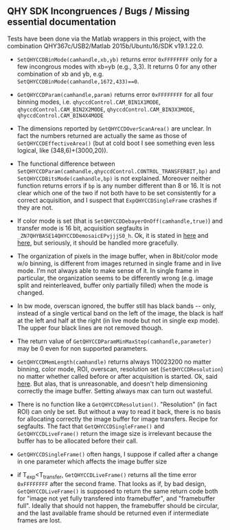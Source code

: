 ## QHY SDK Incongruences / Bugs / Missing essential documentation

Tests have been done via the Matlab wrappers in this project, with the combination
QHY367c/USB2/Matlab 2015b/Ubuntu16/SDK v19.1.22.0.

+ `SetQHYCCDBinMode(camhandle,xb,yb)` returns error `0xFFFFFFFF` only for a few incongrous modes
  with xb=yb (e.g., 3,3). It returns 0 for any other combination of xb and yb, e.g.
  `SetQHYCCDBinMode(camhandle,1672,433)==0`.

+  `GetQHYCCDParam(camhandle,param)` returns error `0xFFFFFFFF` for all four
   binning modes, i.e. `qhyccdControl.CAM_BIN1X1MODE`, `qhyccdControl.CAM_BIN2X2MODE`,
   `qhyccdControl.CAM_BIN3X3MODE`, `qhyccdControl.CAM_BIN4X4MODE`

+ The dimensions reported by `GetQHYCCDOverScanArea()` are unclear. In fact the numbers returned
  are actually the same as those of `GetQHYCCDEffectiveArea()` (but at cold boot I see something even
  less logical, like (348,6)+(3000,20)).

+ The functional difference between
  `SetQHYCCDParam(camhandle,qhyccdControl.CONTROL_TRANSFERBIT,bp)` and
  `SetQHYCCDBitsMode(camhandle,bp)` is not explained. Moreover neither function
  returns errors if `bp` is any number different than 8 or 16. It is not clear
  which one of the two if not both have to be set consistently for a correct acquisition,
  and I suspect that `ExpQHYCCDSingleFrame` crashes if they are not.

+ If color mode is set (that is `SetQHYCCDDebayerOnOff(camhandle,true)`) and transfer
  mode is 16 bit,
  acquisition segfaults in `_ZN7QHYBASE14QHYCCDDemosaicEPvjjjS0_h`. Ok, it is stated in
  [here](https://www.qhyccd.com/bbs/index.php?topic=6038.msg31762#msg31762) and
  [here](https://www.qhyccd.com/bbs/index.php?topic=5903.msg31631#msg31631),
  but seriously, it should be handled more gracefully.

+ The organization of pixels in the image buffer, when in 8bit/color mode w/o binning,
  is different from images returned in single frame and in live mode. I'm not always able
  to make sense of it. In single frame in particular, the organization seems to be
  differently wrong (e.g. image split and reinterleaved, buffer only partially filled)
  when the mode is changed.

+ In bw mode, overscan ignored, the buffer still has black bands -- only, instead of a single
  vertical band on the left of the image, the black is half at the left and half at the right
  (in live mode but not in single exp mode).
  The upper four black lines are not removed though.

+ The return value of `GetQHYCCDParamMinMaxStep(camhandle,parameter)` may be 0 even for non supported parameters.

+ `GetQHYCCDMemLength(camhandle)` returns always 110023200 no matter binning,
   color mode, ROI, overscan, resolution set (`SetQHYCCDResolution`) no matter whether
   called before or after acquisition
   is started. Ok, said [here](https://www.qhyccd.com/bbs/index.php?topic=5903.msg31621#msg31621).
   But alas, that is unreasonable, and doesn't help dimensioning correctly the image buffer.
   Setting always max can turn out wasteful.

+ There is no function like a `GetQHYCCDResolution()`. "Resolution" (in fact ROI) can only be set. But
  without a way to read it back, there is no basis for allocating correctly the image buffer for image
  transfers. Recipe for segfaults. The fact that `GetQHYCCDSingleFrame()` and `GetQHYCCDLiveFrame()`
  return the image size is irrelevant because the buffer has to be allocated before their call.

+ `GetQHYCCDSingleFrame()` often hangs, I suppose if called after a change in one parameter
   which affects the image buffer size

+ if T<sub>exp</sub>&lt;T<sub>transfer</sub>, `GetQHYCCDLiveFrame()` returns all the time error
 `0xFFFFFFFF` after the second frame. That looks as if, by bad design, `GetQHYCCDLiveFrame()` is
 supposed to return the same return code both for "image not yet fully transfered into framebuffer",
 and "framebuffer full". Ideally that should not happen, the framebuffer should be circular, and
 the last available frame should be returned even if intermediate frames are lost.

